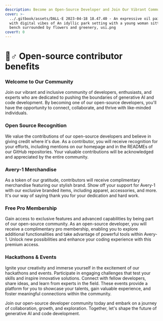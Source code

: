 ```yaml
---
description: Become an Open-Source Developer and Join Our Vibrant Community!
cover: >-
  ../.gitbook/assets/DALL·E 2023-04-18 18.47.40 - An expressive oil painting
  with digital vibes of An idyllic park setting with a young woman sitting on a
  bench surrounded by flowers and greenery, usi.png
coverY: 0
---
```


# 🧝♂ Open-source contributor benefits

### Welcome to Our Community

Join our vibrant and inclusive community of developers, enthusiasts, and experts who are dedicated to pushing the boundaries of generative AI and code development. By becoming one of our open-source developers, you'll have the opportunity to connect, collaborate, and thrive with like-minded individuals.

### Open Source Recognition

We value the contributions of our open-source developers and believe in giving credit where it's due. As a contributor, you will receive recognition for your efforts, including mentions on our homepage and in the READMEs of our GitHub repositories. Your valuable contributions will be acknowledged and appreciated by the entire community.

### Avery-1 Merchandise

As a token of our gratitude, contributors will receive complimentary merchandise featuring our stylish brand. Show off your support for Avery-1 with our exclusive branded items, including apparel, accessories, and more. It's our way of saying thank you for your dedication and hard work.

### Free Pro Membership

Gain access to exclusive features and advanced capabilities by being part of our open-source community. As an open-source developer, you will receive a complimentary pro membership, enabling you to explore additional functionalities and take advantage of powerful tools within Avery-1. Unlock new possibilities and enhance your coding experience with this premium access.

### Hackathons & Events

Ignite your creativity and immerse yourself in the excitement of our hackathons and events. Participate in engaging challenges that test your skills and inspire innovative solutions. Connect with fellow developers, share ideas, and learn from experts in the field. These events provide a platform for you to showcase your talents, gain valuable experience, and foster meaningful connections within the community.

Join our open-source developer community today and embark on a journey of collaboration, growth, and exploration. Together, let's shape the future of generative AI and code development.
